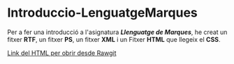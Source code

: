 # Introduccio-LenguatgeMarques

Per a fer una introducció a l'asignatura **_Llenguatge de Marques_**, he creat un fitxer **RTF**, un fitxer **PS**, un fitxer **XML** i un Fitxer **HTML** que llegeix el **CSS**. 

[Link del HTML per obrir desde Rawgit](https://rawgit.com/gflorianom/Introduccio-LenguatgeMarques/master/ejemplo.html)
